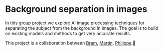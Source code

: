 # Background separation in images

In this group project we explore AI image processing techniques for separating the subject from the background in images. The goal is to build on existing models and methods to get very accurate results. 

This project is a collaboration between [Bram](https://github.com/), [Martin](https://github.com/), [Philippe](https://github.com/). 


